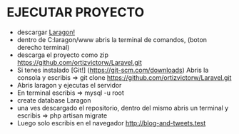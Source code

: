 # EJECUTAR PROYECTO

* descargar  [Laragon!](https://laragon.org/download/index.html)
* dentro de C:laragon/www abris la terminal de comandos, (boton derecho terminal)
* descarga el proyecto como zip https://github.com/ortizvictorw/Laravel.git
* Si tenes instalado [Git!] (https://git-scm.com/downloads) Abris la consola y escribis =>  git clone https://github.com/ortizvictorw/Laravel.git
* Abris laragon y ejecutas el servidor 
* En terminal escribis => mysql -u root
* create database Laragon
* una ves descargado el repositorio, dentro del mismo abris un terminal y escribis => php artisan migrate
* Luego solo escribis en el navegador http://blog-and-tweets.test
 
